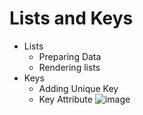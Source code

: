 # Lists and Keys

- Lists
  - Preparing Data
  - Rendering lists
- Keys
  - Adding Unique Key
  - Key Attribute
![image](https://github.com/zackdaspy/ListsAndKeys/assets/64794693/b301d63f-ef09-4e18-bcea-565aad6acb58)
